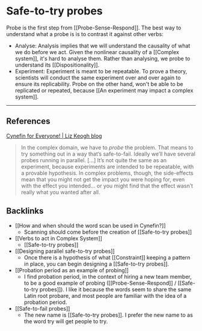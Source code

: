 # Safe-to-try probes
Probe is the first step from [[Probe-Sense-Respond]]. The best way to understand what a probe is is to contrast it against other verbs:
- Analyse: Analysis implies that we will understand the causality of what we do before we act. Given the nonlinear causality of a [[Complex system]], it's hard to analyse them. Rather than analysing, we probe to understand its [[Dispositionality]].
- Experiment: Experiment is meant to be repeatable. To prove a theory, scientists will conduct the same experiment over and over again to ensure its replicability. Probe on the other hand, won't be able to be replicated or repeated, because [[An experiment may impact a complex system]].

---
## References

[Cynefin for Everyone! | Liz Keogh blog](https://lizkeogh.com/cynefin-for-everyone/#:~:text=In%20the%20complex%20domain%2C%20we,repeatable%2C%20with%20a%20provable%20hypothesis.)
> In the complex domain, we have to *probe* the problem. That means to try something out in a way that’s safe-to-fail. Ideally we’ll have several probes running in parallel.
> [...]
> It’s not quite the same as an experiment, because experiments are intended to be repeatable, with a provable hypothesis. In complex problems, though, the side-effects mean that you might not get the impact you were hoping for, even with the effect you intended… or you might find that the effect wasn’t really what you wanted after all.

## Backlinks
* [[How and when should the word scan be used in Cynefin?]]
	* Scanning should come before the creation of [[Safe-to-try probes]]
* [[Verbs to act in Complex System]]
	* [[Safe-to-try probes]]
* [[Designing parallel safe-to-try probes]]
	* Once there is a hypothesis of what [[Constraint]] keeping a pattern in place, you can begin designing a [[Safe-to-try probes]].
* [[Probation period as an example of probing]]
	* I find probation period, in the context of hiring a new team member, to be a good example of probing ([[Probe-Sense-Respond]] / [[Safe-to-try probes]]). I like it because the words seem to share the same Latin root probare, and most people are familiar with the idea of a probation period.
* [[Safe-to-fail probes]]
	* The new name is [[Safe-to-try probes]]. I prefer the new name to as the word try will get people to try.

<!-- #evergreen -->

<!-- {BearID:F691D693-DA0E-4605-8DF8-3B0694160FCA} -->
